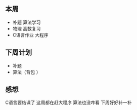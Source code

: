 ﻿## 本周

- 补题 算法学习
- 物理 高数复习
- C语言作业 大程序

## 下周计划

- 补题
- 算法（背包 ）

## 感想
C语言要结课了 这周都在赶大程序 算法也没咋看 下周好好补一补


